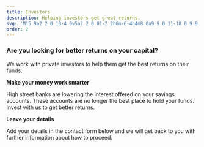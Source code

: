 ```yaml
---
title: Investors
description: Helping investors get great returns.
svg: 'M15 9a2 2 0 10-4 0v5a2 2 0 01-2 2h6m-6-4h4m8 0a9 9 0 11-18 0 9 9 0 0118 0z'
order: 2
---
```


### Are you looking for better returns on your capital?

We work with private investors to help them get the best returns on their funds.

**Make your money work smarter**

High street banks are lowering the interest offered on your savings accounts. These accounts are no longer the best place to hold your funds. Invest with us to get better returns.

**Leave your details**

Add your details in the contact form below and we will get back to you with further information about how to proceed.
